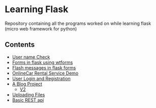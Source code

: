 # Learning Flask
Repository containing all the programs worked on while learning flask (micro web framework for python)
<h2> Contents </h2>
<ul>
  <li><a href='https://github.com/stqc/learning_flask/tree/master/username_check'> User name Check </a></li>
  <li><a href='https://github.com/stqc/learning_flask/tree/master/wtforms_flask'>Forms in flask using wtforms </a></li>
  <li><a href='https://github.com/stqc/learning_flask/tree/master/flask_flash_message'>Flash messages in flask forms</a></li>
  <li><a href ='https://github.com/stqc/learning_flask/tree/master/Car_rental_v1'> OnlineCar Rental Service Demo</a></li>
  <li><a href='https://github.com/stqc/learning_flask/tree/master/login_users'>User Login and Registration</a></li>
  <li><a href ='https://github.com/stqc/learning_flask/tree/master/blog'> A Blog Project </a>
    <ul><li><a href='https://github.com/stqc/learning_flask/tree/master/blog_v2'>V2</a></li></li></ul>
   <li><a href ='https://github.com/stqc/learning_flask/tree/master/file_upload'> Uploading Files </a> </li> 
   <li> <a href ='https://github.com/stqc/learning_flask/blob/master/flask-RESTapi_test.py'> Basic REST api </a></li>
</ul>
